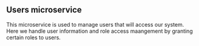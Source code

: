 ## Users microservice 
This microservice is used to manage users that will access our system. 
Here we handle user information and role access maangement by granting certain roles to users. 
